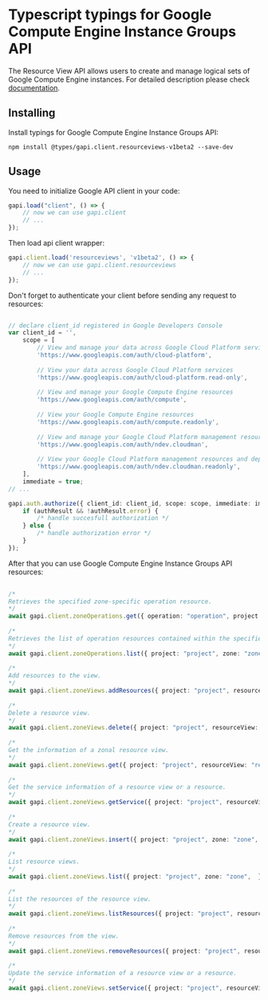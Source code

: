 # Typescript typings for Google Compute Engine Instance Groups API
The Resource View API allows users to create and manage logical sets of Google Compute Engine instances.
For detailed description please check [documentation](https://developers.google.com/compute/).

## Installing

Install typings for Google Compute Engine Instance Groups API:
```
npm install @types/gapi.client.resourceviews-v1beta2 --save-dev
```

## Usage

You need to initialize Google API client in your code:
```typescript
gapi.load("client", () => { 
    // now we can use gapi.client
    // ... 
});
```

Then load api client wrapper:
```typescript
gapi.client.load('resourceviews', 'v1beta2', () => {
    // now we can use gapi.client.resourceviews
    // ... 
});
```

Don't forget to authenticate your client before sending any request to resources:
```typescript

// declare client_id registered in Google Developers Console
var client_id = '',
    scope = [     
        // View and manage your data across Google Cloud Platform services
        'https://www.googleapis.com/auth/cloud-platform',
    
        // View your data across Google Cloud Platform services
        'https://www.googleapis.com/auth/cloud-platform.read-only',
    
        // View and manage your Google Compute Engine resources
        'https://www.googleapis.com/auth/compute',
    
        // View your Google Compute Engine resources
        'https://www.googleapis.com/auth/compute.readonly',
    
        // View and manage your Google Cloud Platform management resources and deployment status information
        'https://www.googleapis.com/auth/ndev.cloudman',
    
        // View your Google Cloud Platform management resources and deployment status information
        'https://www.googleapis.com/auth/ndev.cloudman.readonly',
    ],
    immediate = true;
// ...

gapi.auth.authorize({ client_id: client_id, scope: scope, immediate: immediate }, authResult => {
    if (authResult && !authResult.error) {
        /* handle succesfull authorization */
    } else {
        /* handle authorization error */
    }
});            
```

After that you can use Google Compute Engine Instance Groups API resources:

```typescript 
    
/* 
Retrieves the specified zone-specific operation resource.  
*/
await gapi.client.zoneOperations.get({ operation: "operation", project: "project", zone: "zone",  }); 
    
/* 
Retrieves the list of operation resources contained within the specified zone.  
*/
await gapi.client.zoneOperations.list({ project: "project", zone: "zone",  }); 
    
/* 
Add resources to the view.  
*/
await gapi.client.zoneViews.addResources({ project: "project", resourceView: "resourceView", zone: "zone",  }); 
    
/* 
Delete a resource view.  
*/
await gapi.client.zoneViews.delete({ project: "project", resourceView: "resourceView", zone: "zone",  }); 
    
/* 
Get the information of a zonal resource view.  
*/
await gapi.client.zoneViews.get({ project: "project", resourceView: "resourceView", zone: "zone",  }); 
    
/* 
Get the service information of a resource view or a resource.  
*/
await gapi.client.zoneViews.getService({ project: "project", resourceView: "resourceView", zone: "zone",  }); 
    
/* 
Create a resource view.  
*/
await gapi.client.zoneViews.insert({ project: "project", zone: "zone",  }); 
    
/* 
List resource views.  
*/
await gapi.client.zoneViews.list({ project: "project", zone: "zone",  }); 
    
/* 
List the resources of the resource view.  
*/
await gapi.client.zoneViews.listResources({ project: "project", resourceView: "resourceView", zone: "zone",  }); 
    
/* 
Remove resources from the view.  
*/
await gapi.client.zoneViews.removeResources({ project: "project", resourceView: "resourceView", zone: "zone",  }); 
    
/* 
Update the service information of a resource view or a resource.  
*/
await gapi.client.zoneViews.setService({ project: "project", resourceView: "resourceView", zone: "zone",  });
```